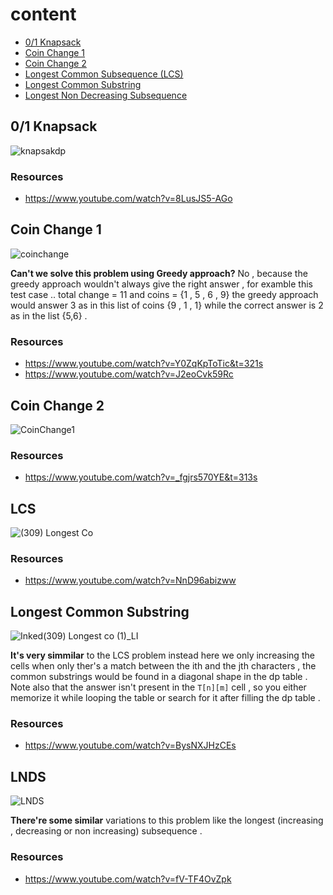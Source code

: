# content
 - [0/1 Knapsack](https://github.com/A-bahaa/competitive-programming-algorithms/blob/main/iterativeDP/Knapsack01.cpp) 
 - [Coin Change 1](https://github.com/A-bahaa/competitive-programming-algorithms/blob/main/iterativeDP/coinChange1.cpp)
 - [Coin Change 2](https://github.com/A-bahaa/competitive-programming-algorithms/blob/main/iterativeDP/coinChange2.cpp)
 - [Longest Common Subsequence (LCS)](https://github.com/A-bahaa/competitive-programming-algorithms/blob/main/iterativeDP/LCS.cpp)
 - [Longest Common Substring](https://github.com/A-bahaa/competitive-programming-algorithms/blob/main/iterativeDP/LCsubstring.cpp)
 - [Longest Non Decreasing Subsequence](https://github.com/A-bahaa/competitive-programming-algorithms/blob/main/iterativeDP/LNDS.cpp)

## 0/1 Knapsack
![knapsakdp](https://user-images.githubusercontent.com/65967989/135391517-a4f99e85-e0a4-444d-b8fa-00f781575c74.jpg)

### Resources
- https://www.youtube.com/watch?v=8LusJS5-AGo

## Coin Change 1
![coinchange](https://user-images.githubusercontent.com/65967989/135392607-5cde7807-6284-4dd5-8aa2-5cc039bb8b44.jpg)

**Can't we solve this problem using Greedy approach?** No , because the greedy approach wouldn't always give the right answer , for examble this test case .. total change = 11 and coins = {1 , 5 , 6 , 9} the greedy approach would answer 3 as in this list of coins {9 , 1 , 1} while the correct answer is 2 as in the list {5,6} .
### Resources
- https://www.youtube.com/watch?v=Y0ZqKpToTic&t=321s
- https://www.youtube.com/watch?v=J2eoCvk59Rc

## Coin Change 2
![CoinChange1](https://user-images.githubusercontent.com/65967989/135391522-2b129c0d-4596-4f8e-b03e-7f226f363170.jpg)

### Resources
- https://www.youtube.com/watch?v=_fgjrs570YE&t=313s

## LCS
![(309) Longest Co](https://user-images.githubusercontent.com/65967989/135411207-b4ceb618-7a58-4348-9806-c169dfeb7ac0.png)

### Resources
- https://www.youtube.com/watch?v=NnD96abizww
## Longest Common Substring
![Inked(309) Longest co (1)_LI](https://user-images.githubusercontent.com/65967989/135425924-c034d2e5-65c2-4911-bb31-c16ea84491de.jpg)

**It's very simmilar** to the LCS problem instead here we only increasing the cells when only ther's a match between the ith and the jth characters , the common substrings would be found in a diagonal shape in the dp table . Note also that the answer isn't present in the `T[n][m]` cell , so you either memorize it while looping the table or search for it after filling the dp table . 

### Resources
- https://www.youtube.com/watch?v=BysNXJHzCEs

## LNDS
![LNDS](https://user-images.githubusercontent.com/65967989/135592143-3960dbc6-48e7-43cb-ab4b-04425c910477.gif)

**There're some similar** variations to this problem like the longest (increasing , decreasing or non increasing) subsequence .

### Resources
- https://www.youtube.com/watch?v=fV-TF4OvZpk

